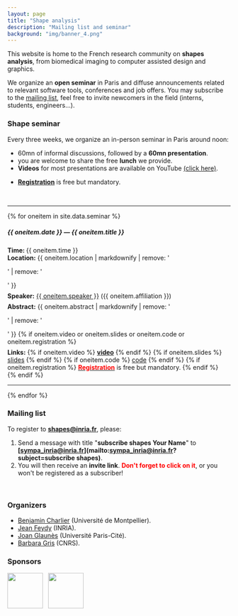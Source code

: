 ```yaml
---
layout: page
title: "Shape analysis"
description: "Mailing list and seminar"
background: "img/banner_4.png"
---
```



This website is home to the French research community on **shapes analysis**, from biomedical imaging to computer assisted design and graphics. 

We organize an **open seminar** in Paris and diffuse announcements related to relevant software tools, conferences and job offers. You may subscribe to the <a href="#mailing_list">mailing list</a>, feel free to invite newcomers in the field (interns, students, engineers...).


### Shape seminar

Every three weeks, we organize an in-person seminar in Paris around noon:

  - 60mn of informal discussions, followed by a **60mn presentation**.
  - you are welcome to share the free **lunch** we provide.
  - **Videos** for most presentations are available on YouTube [(click here)](https://www.youtube.com/watch?v=m68NjYSD7gU&list=PLBFtqeJgRBGies4qp_XWlrsYxgDePEmtp).
  <!--- <span style="color:red">**[Registration](https://forms.gle/TaEvgLz6ehT5WqiMA)**</span> **is free but mandatory ([click here)](https://forms.gle/TaEvgLz6ehT5WqiMA).**-->
  - <a href="https://forms.gle/TaEvgLz6ehT5WqiMA">**Registration**</a> is free but mandatory.
<br/>

<hr>
{% for oneitem in site.data.seminar %}
   <h5>{{ oneitem.date }} &#8212; {{ oneitem.title }}</h5>
  <p>
  <b>Time: </b> {{ oneitem.time }} <br/>
  <b>Location:</b> {{ oneitem.location | markdownify | remove: '<p>' | remove: '</p>' }}
  <div style="margin-bottom:0.5em;"></div> 
  <b>Speaker:</b> <a href="{{ oneitem.url }}">{{ oneitem.speaker }}</a>  ({{ oneitem.affiliation }}) 
  <div style="margin-bottom:0.5em;"></div> 
  <b>Abstract:</b> {{ oneitem.abstract | markdownify | remove: '<p>' | remove: '</p>'  }}
  {% if oneitem.video or oneitem.slides or oneitem.code or oneitem.registration %}
   <div style="margin-bottom:0.5em;"></div> 
   <b>Links:</b> 
    {% if oneitem.video %}
      <a href="{{ oneitem.video }}"><b>video</b></a>
    {% endif %}
    {% if oneitem.slides %}
      <a href="{{ oneitem.slides }}">slides</a> 
    {% endif %}
    {% if oneitem.code %}
      <a href="{{ oneitem.code }}">code</a> 
    {% endif %}
    {% if oneitem.registration %}
      <a href="{{ oneitem.registration }}"><span style="color:red"><b>Registration</b></span></a> is free but mandatory.
    {% endif %}
     <br/>
  {% endif %}
  </p>
  <hr>
{% endfor %}

<br/>

### <a id="mailing_list" />Mailing list


To register to **shapes@inria.fr**, please:

1. Send a message with title "**subscribe shapes Your Name**" to **[sympa_inria@inria.fr](mailto:sympa_inria@inria.fr?subject=subscribe shapes)**.
2. You will then receive an **invite link**. <span style="color:red">**Don't forget to click on it**</span>, or you won't be registered as a subscriber!

<br/>

### Organizers

- [Benjamin Charlier](https://imag.umontpellier.fr/~charlier/) (Université de Montpellier).
- [Jean Feydy](https://www.jeanfeydy.com/) (INRIA).
- [Joan Glaunès](https://helios2.mi.parisdescartes.fr/~glaunes/) (Université Paris-Cité).
- [Barbara Gris](http://gris.perso.math.cnrs.fr/) (CNRS).


### Sponsors

<p align="center">

<img height="80" src="../img/paris.jpg"/>&nbsp;&nbsp;
<a href="https://www.sciencesmaths-paris.fr/">
<img height="80" src="../img/logo-fsmp.png"/>
</a>
</p>
